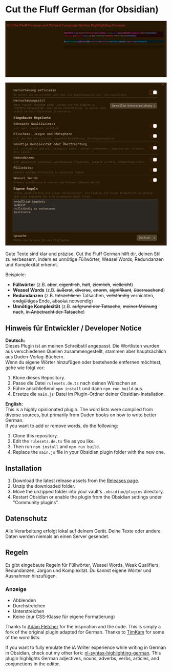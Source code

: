 # Cut the Fluff German (for Obsidian)

![Screenshot](assets/img.png)

![Screenshot](assets/img2.png)

Gute Texte sind klar und präzise. Cut the Fluff German hilft dir, deinen Stil zu verbessern, indem es unnötige Füllwörter, Weasel Words, Redundanzen und Komplexität erkennt.

Beispiele:

* **Füllwörter** (z.B. ~~aber~~, ~~eigentlich~~, ~~halt~~, ~~ziemlich~~, ~~vielleicht~~)
* **Weasel Words** (z.B. ~~äußerst~~, ~~diverse~~, ~~enorm~~, ~~signifikant~~, ~~überraschend~~)
* **Redundanzen** (z.B. ~~tatsächliche~~ Tatsachen, ~~vollständig~~ vernichten, ~~endgültiges~~ Ende, ~~absolut~~ notwendig)
* **Unnötige Komplexität** (z.B. ~~aufgrund der Tatsache~~, ~~meiner Meinung nach~~, ~~in Anbetracht der Tatsache~~)

## Hinweis für Entwickler / Developer Notice

**Deutsch:**  
Dieses Plugin ist an meinen Schreibstil angepasst. Die Wortlisten wurden aus verschiedenen Quellen zusammengestellt, stammen aber hauptsächlich aus Duden-Verlag-Büchern.  
Wenn du eigene Wörter hinzufügen oder bestehende entfernen möchtest, gehe wie folgt vor:
1. Klone dieses Repository.
2. Passe die Datei `rulesets.de.ts` nach deinen Wünschen an.
3. Führe anschließend `npm install` und dann `npm run build` aus.
4. Ersetze die `main.js`-Datei im Plugin-Ordner deiner Obsidian-Installation.

**English:**  
This is a highly opinionated plugin. The word lists were compiled from diverse sources, but primarily from Duden books on how to write better German.  
If you want to add or remove words, do the following:
1. Clone this repository.
2. Edit the `rulesets.de.ts` file as you like.
3. Then run `npm install` and `npm run build`.
4. Replace the `main.js` file in your Obsidian plugin folder with the new one.

## Installation

1. Download the latest release assets from the [Releases page](https://github.com/n12k0/obsidian-cut-the-fluff-german/releases).
2. Unzip the downloaded folder.
3. Move the unzipped folder into your vault's `.obsidian/plugins` directory.
4. Restart Obsidian or enable the plugin from the Obsidian settings under "Community plugins".

## Datenschutz

Alle Verarbeitung erfolgt lokal auf deinem Gerät. Deine Texte oder andere Daten werden niemals an einen Server gesendet.

## Regeln

Es gibt eingebaute Regeln für Füllwörter, Weasel Words, Weak Qualifiers, Redundanzen, Jargon und Komplexität. Du kannst eigene Wörter und Ausnahmen hinzufügen.

### Anzeige

* Abblenden
* Durchstreichen
* Unterstreichen
* Keine (nur CSS-Klasse für eigene Formatierung)

Thanks to [Adam Fletcher](https://github.com/adamfletcher/obsidian-cut-the-fluff) for the inspiration and the code. This is simply a fork of the original plugin adapted for German.
Thanks to [TimKam](https://github.com/TimKam) for some of the word lists.

If you want to fully emulate the iA Writer experience while writing in German in Obsidian, check out my other fork: [nl-syntax-highlighting-german](https://github.com/n12k0/nl-syntax-highlighting-german). This plugin highlights German adjectives, nouns, adverbs, verbs, articles, and conjunctions in the editor.
